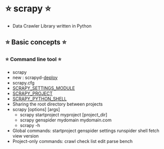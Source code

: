 # ⭐️ scrapy ⭐️

- Data Crawler Library written in Python

## ⭐️ Basic concepts ⭐️

### ⭐️ Command line tool ⭐️

- scrapy
- new : scrapyd-[deploy](https://scrapyd.readthedocs.io/en/latest/overview.html)
- scrapy.cfg
- [SCRAPY_SETTINGS_MODULE](https://scrapy-gallaecio.readthedocs.io/en/latest/topics/settings.html#topics-settings-module-envvar)
- [SCRAPY_PROJECT](https://scrapy-gallaecio.readthedocs.io/en/latest/topics/commands.html#topics-project-envvar)
- [SCRAPY_PYTHON_SHELL](https://scrapy-gallaecio.readthedocs.io/en/latest/topics/shell.html#topics-shell)
- Sharing the root directory between projects
- scrapy <command> [options] [args]
  - scrapy startproject myproject [project_dir]
  - scrapy genspider mydomain mydomain.com
  - scrapy -h
- Global commands:
    startproject
    genspider
    settings
    runspider
    shell
    fetch
    view
    version
- Project-only commands:
    crawl
    check
    list
    edit
    parse
    bench
